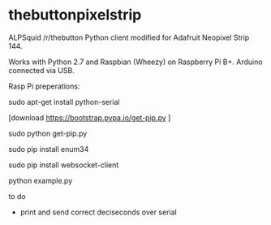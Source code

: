 # thebuttonpixelstrip

ALPSquid /r/thebutton Python client modified for Adafruit Neopixel Strip 144.


Works with Python 2.7 and Raspbian (Wheezy) on Raspberry Pi B+.
Arduino connected via USB.


Rasp Pi preperations:

sudo apt-get install python-serial

[download https://bootstrap.pypa.io/get-pip.py ]

sudo python get-pip.py

sudo pip install enum34

sudo pip install websocket-client

python example.py



to do

- print and send correct deciseconds over serial
